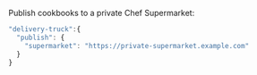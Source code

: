 Publish cookbooks to a private Chef Supermarket:

``` javascript
"delivery-truck":{
  "publish": {
    "supermarket": "https://private-supermarket.example.com"
  }
}
```